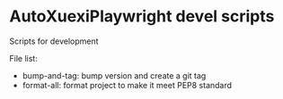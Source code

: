 # AutoXuexiPlaywright devel scripts

Scripts for development

File list:
- bump-and-tag: bump version and create a git tag
- format-all: format project to make it meet PEP8 standard
